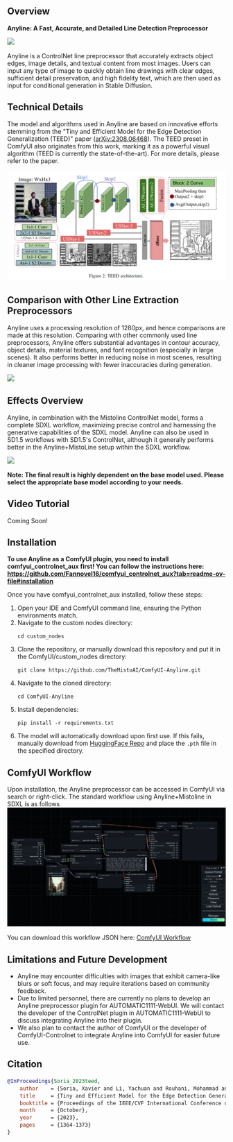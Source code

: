 ## Overview

**Anyline: A Fast, Accurate, and Detailed Line Detection Preprocessor**

![](examples/intro.png)

Anyline is a ControlNet line preprocessor that accurately extracts object edges, image details, and textual content from most images. Users can input any type of image to quickly obtain line drawings with clear edges, sufficient detail preservation, and high fidelity text, which are then used as input for conditional generation in Stable Diffusion.

## Technical Details

The model and algorithms used in Anyline are based on innovative efforts stemming from the "Tiny and Efficient Model for the Edge Detection Generalization (TEED)" paper ([arXiv:2308.06468](https://arxiv.org/abs/2308.06468)). The TEED preset in ComfyUI also originates from this work, marking it as a powerful visual algorithm (TEED is currently the state-of-the-art). For more details, please refer to the paper.

![](examples/TEED.png)

## Comparison with Other Line Extraction Preprocessors

Anyline uses a processing resolution of 1280px, and hence comparisons are made at this resolution. Comparing with other commonly used line preprocessors, Anyline offers substantial advantages in contour accuracy, object details, material textures, and font recognition (especially in large scenes). It also performs better in reducing noise in most scenes, resulting in cleaner image processing with fewer inaccuracies during generation.

![](examples/comparison.png)

## Effects Overview

Anyline, in combination with the Mistoline ControlNet model, forms a complete SDXL workflow, maximizing precise control and harnessing the generative capabilities of the SDXL model. Anyline can also be used in SD1.5 workflows with SD1.5's ControlNet, although it generally performs better in the Anyline+MistoLine setup within the SDXL workflow.

![](examples/results.png)

**Note: The final result is highly dependent on the base model used. Please select the appropriate base model according to your needs.**

## Video Tutorial

Coming Soon!

## Installation

**To use Anyline as a ComfyUI plugin, you need to install comfyui_controlnet_aux first! You can follow the instructions here: https://github.com/Fannovel16/comfyui_controlnet_aux?tab=readme-ov-file#installation**

Once you have comfyui_controlnet_aux installed, follow these steps:

1. Open your IDE and ComfyUI command line, ensuring the Python environments match.
2. Navigate to the custom nodes directory:
   ```
   cd custom_nodes
   ```
3. Clone the repository, or manually download this repository and put it in the ComfyUI/custom_nodes directory:
   ```
   git clone https://github.com/TheMistoAI/ComfyUI-Anyline.git
   ```
4. Navigate to the cloned directory:
   ```
   cd ComfyUI-Anyline
   ```
5. Install dependencies:
   ```
   pip install -r requirements.txt
   ```
6. The model will automatically download upon first use. If this fails, manually download from [HuggingFace Repo](https://huggingface.co/TheMistoAI/MistoLine/tree/main/Anyline) and place the `.pth` file in the specified directory.

## ComfyUI Workflow

Upon installation, the Anyline preprocessor can be accessed in ComfyUI via search or right-click. The standard workflow using Anyline+Mistoline in SDXL is as follows  
![Anyline+MistoLine](examples/Anyline%2BMistoLine_workflow.jpg)

You can download this workflow JSON here: [ComfyUI Workflow](Anyline%2BMistoLine_ComfyUI_workflow.json)

## Limitations and Future Development

- Anyline may encounter difficulties with images that exhibit camera-like blurs or soft focus, and may require iterations based on community feedback.
- Due to limited personnel, there are currently no plans to develop an Anyline preprocessor plugin for AUTOMATIC1111-WebUI. We will contact the developer of the ControlNet plugin in AUTOMATIC1111-WebUI to discuss integrating Anyline into their plugin.
- We also plan to contact the author of ComfyUI or the developer of ComfyUI-Controlnet to integrate Anyline into ComfyUI for easier future use.

## Citation

```bibtex
@InProceedings{Soria_2023teed,
    author    = {Soria, Xavier and Li, Yachuan and Rouhani, Mohammad and Sappa, Angel D.},
    title     = {Tiny and Efficient Model for the Edge Detection Generalization},
    booktitle = {Proceedings of the IEEE/CVF International Conference on Computer Vision (ICCV) Workshops},
    month     = {October},
    year      = {2023},
    pages     = {1364-1373}
}
```
